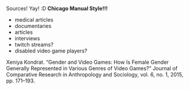Sources! Yay! :D **Chicago Manual Style!!!**

- medical articles
- documentaries
- articles
- interviews
- twitch streams?
- disabled video game players?


Xeniya Kondrat. “Gender and Video Games: How Is Female Gender Generally Represented in Various Genres of Video Games?” Journal of Comparative Research in Anthropology and Sociology, vol. 6, no. 1, 2015, pp. 171–193.

